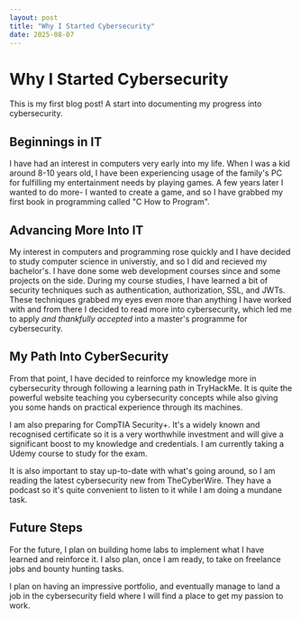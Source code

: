 ```yaml
---
layout: post
title: "Why I Started Cybersecurity"
date: 2025-08-07
---
```

# Why I Started Cybersecurity

This is my first blog post! A start into documenting my progress into cybersecurity.

## Beginnings in IT
I have had an interest in computers very early into my life. When I was a kid around 8-10 years old, I have been experiencing usage of the family's PC for fulfilling my entertainment needs by playing games. A few years later I wanted to do more- I wanted to create a game, and so I have grabbed my first book in programming called "C How to Program".

## Advancing More Into IT

My interest in computers and programming rose quickly and I have decided to study computer science in universtiy, and so I did and recieved my bachelor's. I have done some web development courses since and some projects on the side. During my course studies, I have learned a bit of security techniques such as authentication, authorization, SSL, and JWTs. These techniques grabbed my eyes even more than anything I have worked with and from there I decided to read more into cybersecurity, which led me to apply *and thankfully accepted* into a master's programme for cybersecurity.

## My Path Into CyberSecurity

From that point, I have decided to reinforce my knowledge more in cybersecurity through following a learning path in TryHackMe. It is quite the powerful website teaching you cybersecurity concepts while also giving you some hands on practical experience through its machines.

I am also preparing for CompTIA Security+. It's a widely known and recognised certificate so it is a very worthwhile investment and will give a significant boost to my knowledge and credentials. I am currently taking a Udemy course to study for the exam.

It is also important to stay up-to-date with what's going around, so I am reading the latest cybersecurity new from TheCyberWire. They have a podcast so it's quite convenient to listen to it while I am doing a mundane task.

## Future Steps
For the future, I plan on building home labs to implement what I have learned and reinforce it. I also plan, once I am ready, to take on freelance jobs and bounty hunting tasks.

I plan on having an impressive portfolio, and eventually manage to land a job in the cybersecurity field where I will find a place to get my passion to work. 